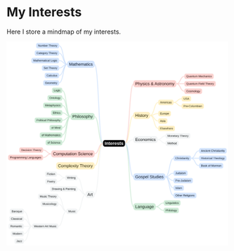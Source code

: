 # My Interests

Here I store a mindmap of my interests.

![My Interests](https://raw.githubusercontent.com/clementi/interests-mindmap/refs/heads/master/markdown-map.svg?token=GHSAT0AAAAAAC6LBBUGU4THRKDDNDOIMUWOZ63APEQ)
